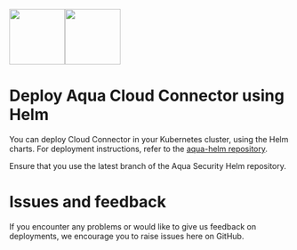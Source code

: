 <img src="https://avatars3.githubusercontent.com/u/12783832?s=200&v=4" height="100" width="100" /><img src="https://avatars3.githubusercontent.com/u/15859888?s=200&v=4" width="100" height="100"/>

# Deploy Aqua Cloud Connector using Helm

You can deploy Cloud Connector in your Kubernetes cluster, using the Helm charts. For deployment instructions, refer to the [aqua-helm repository](https://github.com/aquasecurity/aqua-helm/tree/6.5/cloud-connector).

Ensure that you use the latest branch of the Aqua Security Helm repository.

# Issues and feedback

If you encounter any problems or would like to give us feedback on deployments, we encourage you to raise issues here on GitHub.
